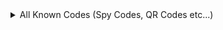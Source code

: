 
<details>
<summary>All Known Codes (Spy Codes, QR Codes etc...)</summary>
  
***
## Spy Codes ##
- Source: `ManualQRCodes.luac`
  
Code  | Code Description | Unlockable Type | Unlockable File Name
:-------------: | :-------------: | :-------------: | :-------------:
004532 | Maroon | Skin | holley_1
123456 | Carbon Fiber Max | Skin | max_1
116741 | Classic McQueen | Skin | mcqueen_2
174133 | Carbon Fiber Francesco | Skin | francesco_1
225160 | Airport Security | Skin | finn_1
240136 | Lil Chef | Skin | sebastien_1
540649 | Waves | Skin | mrrice_1
654321 | Union Jack | Skin | martin_1
715136 | Brazilian | Skin | sonia_1
741139 | Hot Rod | Skin | mater_1
984417 | Lab Coat | Skin | zundapp_1
959595 | Radiator Springs | Skin | mcqueen_5
478282 | Professor Z | Character | zundapp
648290 | Grem | Character | grem
438329 | Acer | Character | pacer
  
## Online QR Codes ##
- Source: `QRCodes.luac`
- `"http://m.disney.go.com/m/car/t/page?id=1818415&pid=1818414&e="` + UnlockableID

UnlockableID  | Code Description | Unlockable Type | Unlockable File Name
:-------------: | :-------------: | :-------------: | :-------------:
591 | Maroon | Skin | holley_1
592 | Carbon Fiber Max | Skin | max_1
593 | Classic McQueen | Skin | mcqueen_2
594 | Carbon Fiber Francesco | Skin | francesco_1
595 | Airport Security | Skin | finn_1
596 | Lil Chef | Skin | sebastien_1
597 | Waves | Skin | mrrice_1
598 | Union Jack | Skin | martin_1
599 | Brazilian | Skin | sonia_1
600 | Hot Rod | Skin | mater_1
601 | Lab Coat | Skin | zundapp_1
602 | Radiator Springs | Skin | mcqueen_5
603 | Professor Z | Character | zundapp
604 | Grem | Character | grem
605 | Acer | Character | pacer

## Other Codes ##
- Source: `DCRCodes.luac`
- Note: `Not sure if used`
  
Code | Unlockable File Name
:-------------: | :-------------:
2052 | mater_3

----

- Source: `DCRCodesTRU.luac`
- Note: `Not sure if used`
  
Code | Unlockable File Name
:-------------: | :-------------:
2052 | mater_3
2564 | mcqueen_1, mcqueen_6, mcqueen_7, mcqueen_8 & mcqueen_9
2820 | mcqueen_10
</details>
